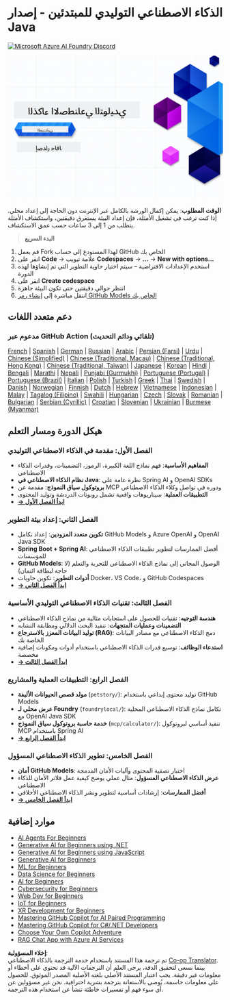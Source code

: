 <!--
CO_OP_TRANSLATOR_METADATA:
{
  "original_hash": "a49b35508745c032a0033d914df7901b",
  "translation_date": "2025-07-25T08:47:51+00:00",
  "source_file": "README.md",
  "language_code": "ar"
}
-->
# الذكاء الاصطناعي التوليدي للمبتدئين - إصدار Java

[![Microsoft Azure AI Foundry Discord](https://dcbadge.limes.pink/api/server/ByRwuEEgH4)](https://discord.com/invite/ByRwuEEgH4)

![Generative AI for Beginners - Java Edition](../../translated_images/beg-genai-series.61edc4a6b2cc54284fa2d70eda26dc0ca2669e26e49655b842ea799cd6e16d2a.ar.png)

**الوقت المطلوب**: يمكن إكمال الورشة بالكامل عبر الإنترنت دون الحاجة إلى إعداد محلي. إذا كنت ترغب في تشغيل الأمثلة، فإن إعداد البيئة يستغرق دقيقتين، واستكشاف الأمثلة يتطلب من 1 إلى 3 ساعات حسب عمق الاستكشاف.

> **البدء السريع**

1. قم بعمل Fork لهذا المستودع إلى حساب GitHub الخاص بك
2. انقر على **Code** → علامة تبويب **Codespaces** → **...** → **New with options...**
3. استخدم الإعدادات الافتراضية – سيتم اختيار حاوية التطوير التي تم إنشاؤها لهذه الدورة
4. انقر على **Create codespace**
5. انتظر حوالي دقيقتين حتى تكون البيئة جاهزة
6. انتقل مباشرة إلى [إنشاء رمز GitHub Models الخاص بك](./02-SetupDevEnvironment/README.md#step-2-create-a-github-personal-access-token)

## دعم متعدد اللغات

### مدعوم عبر GitHub Action (تلقائي ودائم التحديث)

[French](../fr/README.md) | [Spanish](../es/README.md) | [German](../de/README.md) | [Russian](../ru/README.md) | [Arabic](./README.md) | [Persian (Farsi)](../fa/README.md) | [Urdu](../ur/README.md) | [Chinese (Simplified)](../zh/README.md) | [Chinese (Traditional, Macau)](../mo/README.md) | [Chinese (Traditional, Hong Kong)](../hk/README.md) | [Chinese (Traditional, Taiwan)](../tw/README.md) | [Japanese](../ja/README.md) | [Korean](../ko/README.md) | [Hindi](../hi/README.md) | [Bengali](../bn/README.md) | [Marathi](../mr/README.md) | [Nepali](../ne/README.md) | [Punjabi (Gurmukhi)](../pa/README.md) | [Portuguese (Portugal)](../pt/README.md) | [Portuguese (Brazil)](../br/README.md) | [Italian](../it/README.md) | [Polish](../pl/README.md) | [Turkish](../tr/README.md) | [Greek](../el/README.md) | [Thai](../th/README.md) | [Swedish](../sv/README.md) | [Danish](../da/README.md) | [Norwegian](../no/README.md) | [Finnish](../fi/README.md) | [Dutch](../nl/README.md) | [Hebrew](../he/README.md) | [Vietnamese](../vi/README.md) | [Indonesian](../id/README.md) | [Malay](../ms/README.md) | [Tagalog (Filipino)](../tl/README.md) | [Swahili](../sw/README.md) | [Hungarian](../hu/README.md) | [Czech](../cs/README.md) | [Slovak](../sk/README.md) | [Romanian](../ro/README.md) | [Bulgarian](../bg/README.md) | [Serbian (Cyrillic)](../sr/README.md) | [Croatian](../hr/README.md) | [Slovenian](../sl/README.md) | [Ukrainian](../uk/README.md) | [Burmese (Myanmar)](../my/README.md)

## هيكل الدورة ومسار التعلم

### **الفصل الأول: مقدمة في الذكاء الاصطناعي التوليدي**
- **المفاهيم الأساسية**: فهم نماذج اللغة الكبيرة، الرموز، التضمينات، وقدرات الذكاء الاصطناعي
- **نظام الذكاء الاصطناعي في Java**: نظرة عامة على Spring AI و OpenAI SDKs
- **بروتوكول سياق النموذج**: مقدمة عن MCP ودوره في تواصل وكلاء الذكاء الاصطناعي
- **التطبيقات العملية**: سيناريوهات واقعية تشمل روبوتات الدردشة وتوليد المحتوى
- **[→ ابدأ الفصل الأول](./01-IntroToGenAI/README.md)**

### **الفصل الثاني: إعداد بيئة التطوير**
- **تكوين متعدد المزودين**: إعداد تكامل GitHub Models و Azure OpenAI و OpenAI Java SDK
- **Spring Boot + Spring AI**: أفضل الممارسات لتطوير تطبيقات الذكاء الاصطناعي للمؤسسات
- **GitHub Models**: الوصول المجاني إلى نماذج الذكاء الاصطناعي للتجربة والتعلم (لا حاجة لبطاقة ائتمان)
- **أدوات التطوير**: تكوين حاويات Docker، VS Code، و GitHub Codespaces
- **[→ ابدأ الفصل الثاني](./02-SetupDevEnvironment/README.md)**

### **الفصل الثالث: تقنيات الذكاء الاصطناعي التوليدي الأساسية**
- **هندسة التوجيه**: تقنيات للحصول على استجابات مثالية من نماذج الذكاء الاصطناعي
- **التضمينات وعمليات المتجهات**: تنفيذ البحث الدلالي ومطابقة التشابه
- **توليد البيانات المعزز بالاسترجاع (RAG)**: دمج الذكاء الاصطناعي مع مصادر البيانات الخاصة بك
- **استدعاء الوظائف**: توسيع قدرات الذكاء الاصطناعي باستخدام أدوات ومكونات إضافية مخصصة
- **[→ ابدأ الفصل الثالث](./03-CoreGenerativeAITechniques/README.md)**

### **الفصل الرابع: التطبيقات العملية والمشاريع**
- **مولد قصص الحيوانات الأليفة** (`petstory/`): توليد محتوى إبداعي باستخدام GitHub Models
- **عرض محلي لـ Foundry** (`foundrylocal/`): تكامل نماذج الذكاء الاصطناعي المحلية مع OpenAI Java SDK
- **خدمة حاسبة بروتوكول سياق النموذج** (`mcp/calculator/`): تنفيذ أساسي لبروتوكول MCP باستخدام Spring AI
- **[→ ابدأ الفصل الرابع](./04-PracticalSamples/README.md)**

### **الفصل الخامس: تطوير الذكاء الاصطناعي المسؤول**
- **أمان GitHub Models**: اختبار تصفية المحتوى وآليات الأمان المدمجة
- **عرض الذكاء الاصطناعي المسؤول**: مثال عملي يوضح كيفية عمل فلاتر الأمان للذكاء الاصطناعي
- **أفضل الممارسات**: إرشادات أساسية لتطوير ونشر الذكاء الاصطناعي الأخلاقي
- **[→ ابدأ الفصل الخامس](./05-ResponsibleGenAI/README.md)**

## موارد إضافية 

- [AI Agents For Beginners](https://github.com/microsoft/ai-agents-for-beginners)
- [Generative AI for Beginners using .NET](https://github.com/microsoft/Generative-AI-for-beginners-dotnet)
- [Generative AI for Beginners using JavaScript](https://github.com/microsoft/generative-ai-with-javascript)
- [Generative AI for Beginners](https://github.com/microsoft/generative-ai-for-beginners)
- [ML for Beginners](https://aka.ms/ml-beginners)
- [Data Science for Beginners](https://aka.ms/datascience-beginners)
- [AI for Beginners](https://aka.ms/ai-beginners)
- [Cybersecurity for Beginners](https://github.com/microsoft/Security-101)
- [Web Dev for Beginners](https://aka.ms/webdev-beginners)
- [IoT for Beginners](https://aka.ms/iot-beginners)
- [XR Development for Beginners](https://github.com/microsoft/xr-development-for-beginners)
- [Mastering GitHub Copilot for AI Paired Programming](https://aka.ms/GitHubCopilotAI)
- [Mastering GitHub Copilot for C#/.NET Developers](https://github.com/microsoft/mastering-github-copilot-for-dotnet-csharp-developers)
- [Choose Your Own Copilot Adventure](https://github.com/microsoft/CopilotAdventures)
- [RAG Chat App with Azure AI Services](https://github.com/Azure-Samples/azure-search-openai-demo-java)

**إخلاء المسؤولية**:  
تم ترجمة هذا المستند باستخدام خدمة الترجمة بالذكاء الاصطناعي [Co-op Translator](https://github.com/Azure/co-op-translator). بينما نسعى لتحقيق الدقة، يرجى العلم أن الترجمات الآلية قد تحتوي على أخطاء أو معلومات غير دقيقة. يجب اعتبار المستند الأصلي بلغته الأصلية المصدر الموثوق. للحصول على معلومات حاسمة، يُوصى بالاستعانة بترجمة بشرية احترافية. نحن غير مسؤولين عن أي سوء فهم أو تفسيرات خاطئة تنشأ عن استخدام هذه الترجمة.